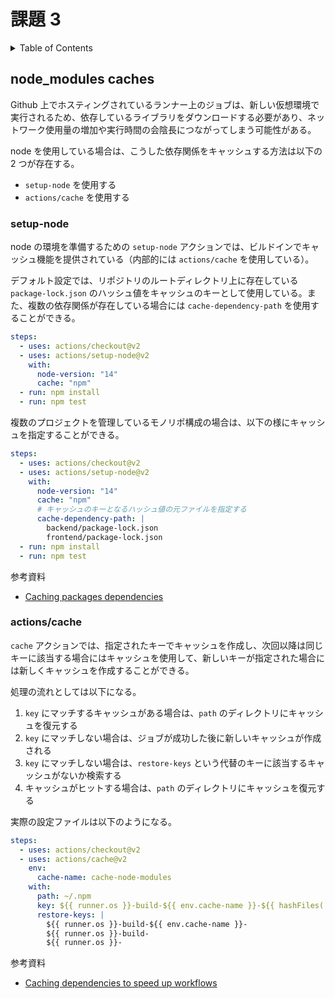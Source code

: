 # 課題 3

<!-- START doctoc generated TOC please keep comment here to allow auto update -->
<!-- DON'T EDIT THIS SECTION, INSTEAD RE-RUN doctoc TO UPDATE -->
<details>
<summary>Table of Contents</summary>

- [node_modules caches](#node_modules-caches)
  - [setup-node](#setup-node)
  - [actions/cache](#actionscache)

</details>
<!-- END doctoc generated TOC please keep comment here to allow auto update -->

## node_modules caches

Github 上でホスティングされているランナー上のジョブは、新しい仮想環境で実行されるため、依存しているライブラリをダウンロードする必要があり、ネットワーク使用量の増加や実行時間の会陰長につながってしまう可能性がある。

node を使用している場合は、こうした依存関係をキャッシュする方法は以下の 2 つが存在する。

- `setup-node` を使用する
- `actions/cache` を使用する

### setup-node

node の環境を準備するための `setup-node` アクションでは、ビルドインでキャッシュ機能を提供されている（内部的には `actions/cache` を使用している）。

デフォルト設定では、リポジトリのルートディレクトリ上に存在している `package-lock.json` のハッシュ値をキャッシュのキーとして使用している。また、複数の依存関係が存在している場合には `cache-dependency-path` を使用することができる。

```yml
steps:
  - uses: actions/checkout@v2
  - uses: actions/setup-node@v2
    with:
      node-version: "14"
      cache: "npm"
  - run: npm install
  - run: npm test
```

複数のプロジェクトを管理しているモノリポ構成の場合は、以下の様にキャッシュを指定することができる。

```yml
steps:
  - uses: actions/checkout@v2
  - uses: actions/setup-node@v2
    with:
      node-version: "14"
      cache: "npm"
      # キャッシュのキーとなるハッシュ値の元ファイルを指定する
      cache-dependency-path: |
        backend/package-lock.json
        frontend/package-lock.json
  - run: npm install
  - run: npm test
```

参考資料

- [Caching packages dependencies](https://github.com/actions/setup-node#caching-packages-dependencies)

### actions/cache

`cache` アクションでは、指定されたキーでキャッシュを作成し、次回以降は同じキーに該当する場合にはキャッシュを使用して、新しいキーが指定された場合には新しくキャッシュを作成することができる。

処理の流れとしては以下になる。

1. `key` にマッチするキャッシュがある場合は、`path` のディレクトリにキャッシュを復元する
2. `key` にマッチしない場合は、ジョブが成功した後に新しいキャッシュが作成される
3. `key` にマッチしない場合は、`restore-keys` という代替のキーに該当するキャッシュがないか検索する
4. キャッシュがヒットする場合は、`path` のディレクトリにキャッシュを復元する

実際の設定ファイルは以下のようになる。

```yml
steps:
  - uses: actions/checkout@v2
  - uses: actions/cache@v2
    env:
      cache-name: cache-node-modules
    with:
      path: ~/.npm
      key: ${{ runner.os }}-build-${{ env.cache-name }}-${{ hashFiles('**/package-lock.json') }}
      restore-keys: |
        ${{ runner.os }}-build-${{ env.cache-name }}-
        ${{ runner.os }}-build-
        ${{ runner.os }}-
```

参考資料

- [Caching dependencies to speed up workflows](https://docs.github.com/ja/actions/advanced-guides/caching-dependencies-to-speed-up-workflows)
